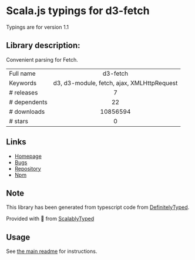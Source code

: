 
# Scala.js typings for d3-fetch

Typings are for version 1.1

## Library description:
Convenient parsing for Fetch.

|                    |                 |
| ------------------ | :-------------: |
| Full name          | d3-fetch |
| Keywords           | d3, d3-module, fetch, ajax, XMLHttpRequest |
| # releases         | 7 |
| # dependents       | 22 |
| # downloads        | 10856594 |
| # stars            | 0 |

## Links
- [Homepage](https://d3js.org/d3-fetch/)
- [Bugs](https://github.com/d3/d3-fetch/issues)
- [Repository](https://github.com/d3/d3-fetch)
- [Npm](https://www.npmjs.com/package/d3-fetch)
    


## Note
This library has been generated from typescript code from [DefinitelyTyped](https://definitelytyped.org).

Provided with :purple_heart: from [ScalablyTyped](https://github.com/oyvindberg/ScalablyTyped)

## Usage
See [the main readme](../../readme.md) for instructions.


